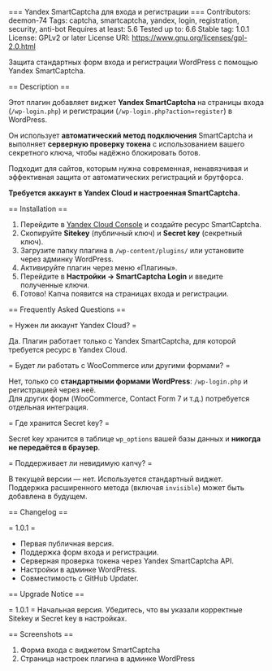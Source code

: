 === Yandex SmartCaptcha для входа и регистрации ===
Contributors: deemon-74
Tags: captcha, smartcaptcha, yandex, login, registration, security, anti-bot
Requires at least: 5.6
Tested up to: 6.6
Stable tag: 1.0.1
License: GPLv2 or later
License URI: https://www.gnu.org/licenses/gpl-2.0.html

Защита стандартных форм входа и регистрации WordPress с помощью Yandex SmartCaptcha.

== Description ==

Этот плагин добавляет виджет **Yandex SmartCaptcha** на страницы входа (`/wp-login.php`) и регистрации (`/wp-login.php?action=register`) в WordPress.

Он использует **автоматический метод подключения** SmartCaptcha и выполняет **серверную проверку токена** с использованием вашего секретного ключа, чтобы надёжно блокировать ботов.

Подходит для сайтов, которым нужна современная, ненавязчивая и эффективная защита от автоматических регистраций и брутфорса.

**Требуется аккаунт в Yandex Cloud и настроенная SmartCaptcha.**

== Installation ==

1. Перейдите в [Yandex Cloud Console](https://console.cloud.yandex.ru/) и создайте ресурс SmartCaptcha.
2. Скопируйте **Sitekey** (публичный ключ) и **Secret key** (секретный ключ).
3. Загрузите папку плагина в `/wp-content/plugins/` или установите через админку WordPress.
4. Активируйте плагин через меню «Плагины».
5. Перейдите в **Настройки → SmartCaptcha Login** и введите полученные ключи.
6. Готово! Капча появится на страницах входа и регистрации.

== Frequently Asked Questions ==

= Нужен ли аккаунт Yandex Cloud? =

Да. Плагин работает только с Yandex SmartCaptcha, для которой требуется ресурс в Yandex Cloud.

= Будет ли работать с WooCommerce или другими формами? =

Нет, только со **стандартными формами WordPress**: `/wp-login.php` и регистрацией через неё.  
Для других форм (WooCommerce, Contact Form 7 и т.д.) потребуется отдельная интеграция.

= Где хранится Secret key? =

Secret key хранится в таблице `wp_options` вашей базы данных и **никогда не передаётся в браузер**.

= Поддерживает ли невидимую капчу? =

В текущей версии — нет. Используется стандартный виджет. Поддержка расширенного метода (включая `invisible`) может быть добавлена в будущем.

== Changelog ==

= 1.0.1 =
* Первая публичная версия.
* Поддержка форм входа и регистрации.
* Серверная проверка токена через Yandex SmartCaptcha API.
* Настройки в админке WordPress.
* Совместимость с GitHub Updater.

== Upgrade Notice ==

= 1.0.1 =
Начальная версия. Убедитесь, что вы указали корректные Sitekey и Secret key в настройках.

== Screenshots ==

1. Форма входа с виджетом SmartCaptcha
2. Страница настроек плагина в админке WordPress

